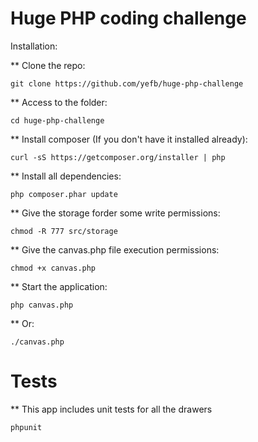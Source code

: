 Huge PHP coding challenge
==================

Installation:

** Clone the repo:
```
git clone https://github.com/yefb/huge-php-challenge
```

** Access to the folder:
```
cd huge-php-challenge
```

** Install composer (If you don't have it installed already):
```
curl -sS https://getcomposer.org/installer | php
```

** Install all dependencies:
```
php composer.phar update
```

** Give the storage forder some write permissions:
```
chmod -R 777 src/storage
```

** Give the canvas.php file execution permissions:
```
chmod +x canvas.php
```

** Start the application:
```
php canvas.php
```

** Or:
```
./canvas.php
```

Tests
==================
** This app includes unit tests for all the drawers
```
phpunit
```
